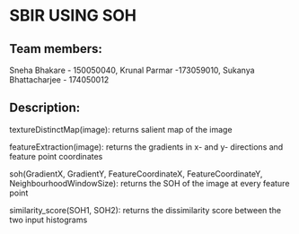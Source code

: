 # SBIR USING SOH

## Team members:
Sneha Bhakare - 150050040, Krunal Parmar -173059010, Sukanya Bhattacharjee - 174050012


## Description:
 
textureDistinctMap(image): returns salient map of the image

featureExtraction(image): returns the gradients in x- and y- directions and feature point coordinates

soh(GradientX, GradientY, FeatureCoordinateX, FeatureCoordinateY, NeighbourhoodWindowSize): returns the SOH of the image at every feature point

similarity_score(SOH1, SOH2): returns the dissimilarity score between the two input histograms


